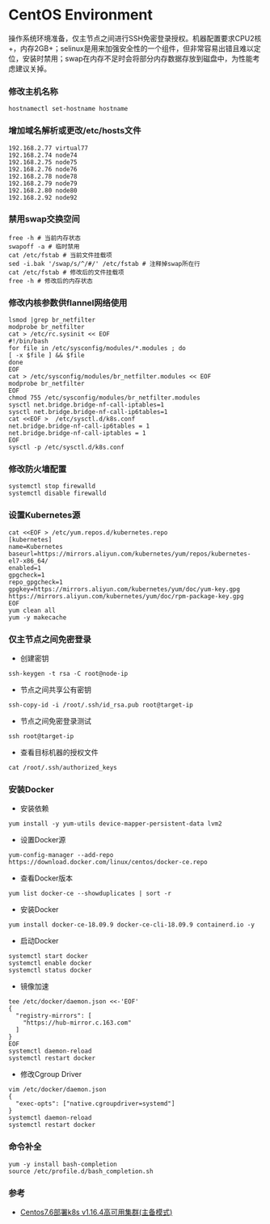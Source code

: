 # CentOS Environment
操作系统环境准备，仅主节点之间进行SSH免密登录授权。机器配置要求CPU2核+，内存2GB+；selinux是用来加强安全性的一个组件，但非常容易出错且难以定位，安装时禁用；swap在内存不足时会将部分内存数据存放到磁盘中，为性能考虑建议关掉。

### 修改主机名称
```
hostnamectl set-hostname hostname
```

### 增加域名解析或更改/etc/hosts文件
```
192.168.2.77 virtual77
192.168.2.74 node74
192.168.2.75 node75
192.168.2.76 node76
192.168.2.78 node78
192.168.2.79 node79
192.168.2.80 node80
192.168.2.92 node92
```

### 禁用swap交换空间
```
free -h # 当前内存状态
swapoff -a # 临时禁用
cat /etc/fstab # 当前文件挂载项
sed -i.bak '/swap/s/^/#/' /etc/fstab # 注释掉swap所在行
cat /etc/fstab # 修改后的文件挂载项
free -h # 修改后的内存状态
```

### 修改内核参数供flannel网络使用
```
lsmod |grep br_netfilter
modprobe br_netfilter
cat > /etc/rc.sysinit << EOF
#!/bin/bash
for file in /etc/sysconfig/modules/*.modules ; do
[ -x $file ] && $file
done
EOF
cat > /etc/sysconfig/modules/br_netfilter.modules << EOF
modprobe br_netfilter
EOF
chmod 755 /etc/sysconfig/modules/br_netfilter.modules
sysctl net.bridge.bridge-nf-call-iptables=1
sysctl net.bridge.bridge-nf-call-ip6tables=1
cat <<EOF >  /etc/sysctl.d/k8s.conf
net.bridge.bridge-nf-call-ip6tables = 1
net.bridge.bridge-nf-call-iptables = 1
EOF
sysctl -p /etc/sysctl.d/k8s.conf
```

### 修改防火墙配置
```
systemctl stop firewalld 
systemctl disable firewalld
```

### 设置Kubernetes源
```
cat <<EOF > /etc/yum.repos.d/kubernetes.repo
[kubernetes]
name=Kubernetes
baseurl=https://mirrors.aliyun.com/kubernetes/yum/repos/kubernetes-el7-x86_64/
enabled=1
gpgcheck=1
repo_gpgcheck=1
gpgkey=https://mirrors.aliyun.com/kubernetes/yum/doc/yum-key.gpg https://mirrors.aliyun.com/kubernetes/yum/doc/rpm-package-key.gpg
EOF
yum clean all
yum -y makecache
```

### 仅主节点之间免密登录
- 创建密钥
```
ssh-keygen -t rsa -C root@node-ip
```
- 节点之间共享公有密钥
```
ssh-copy-id -i /root/.ssh/id_rsa.pub root@target-ip
```
- 节点之间免密登录测试
```
ssh root@target-ip
```
- 查看目标机器的授权文件
```
cat /root/.ssh/authorized_keys
```

### 安装Docker
- 安装依赖
```
yum install -y yum-utils device-mapper-persistent-data lvm2
```
- 设置Docker源
```
yum-config-manager --add-repo https://download.docker.com/linux/centos/docker-ce.repo
```
- 查看Docker版本
```
yum list docker-ce --showduplicates | sort -r
```
- 安装Docker
```
yum install docker-ce-18.09.9 docker-ce-cli-18.09.9 containerd.io -y
```
- 启动Docker
```
systemctl start docker
systemctl enable docker
systemctl status docker
```
- 镜像加速
```
tee /etc/docker/daemon.json <<-'EOF'
{
  "registry-mirrors": [
    "https://hub-mirror.c.163.com"
  ]
}
EOF
systemctl daemon-reload
systemctl restart docker
```
- 修改Cgroup Driver
```
vim /etc/docker/daemon.json
{
  "exec-opts": ["native.cgroupdriver=systemd"]
}
systemctl daemon-reload
systemctl restart docker
```

### 命令补全
```
yum -y install bash-completion
source /etc/profile.d/bash_completion.sh
```

### 参考
- [Centos7.6部署k8s v1.16.4高可用集群(主备模式)](https://www.kubernetes.org.cn/6632.html)
